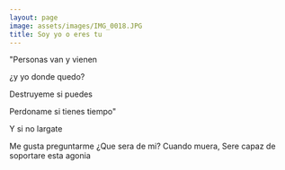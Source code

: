```yaml
---
layout: page
image: assets/images/IMG_0018.JPG
title: Soy yo o eres tu
---
```


"Personas van y vienen

¿y yo donde quedo?

Destruyeme si puedes

Perdoname si tienes tiempo"

Y si no largate

Me gusta preguntarme
¿Que sera de mi?
Cuando muera,
Sere capaz de soportare esta agonia
